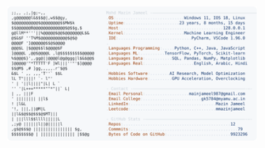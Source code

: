 <picture>
  <source srcset="https://raw.githubusercontent.com/mmazinjameel/mmazinjameel/main/dark_mode.svg?v=1753020575" media="(prefers-color-scheme: dark)">
  <img src="https://raw.githubusercontent.com/mmazinjameel/mmazinjameel/main/light_mode.svg?v=1753020575">
</picture>
